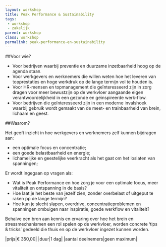 ```yaml
---
layout: workshop
title: Peak Performance & Sustainability
tags:
 - workshop
 - zakelijk
parent: workshop
class: workshop
permalink: peak-performance-en-sustainability
---
```

##Voor wie? 

* Voor bedrijven waarbij preventie en duurzame inzetbaarheid hoog op de agenda staan. 
* Voor werkgevers en werknemers die willen weten hoe het leveren van topprestaties en hoge werkdruk op de lange termijn vol te houden is. 
* Voor HR-mensen en topmanagement die geïnteresseerd zijn in zorg dragen voor meer bewustzijn op de werkvloer aangaande eigen verantwoordelijkheid in een gezonde en geïnspireerde werk-flow. 
* Voor bedrijven die geïnteresseerd zijn in een moderne invalshoek waarbij gebruik wordt gemaakt van de meet- en trainbaarheid van brein, lichaam en geest. 

##Waarom?

Het geeft inzicht in hoe werkgevers en werknemers zelf kunnen bijdragen aan:
* een optimale focus en concentratie;
* een goede belastbaarheid en energie;
* lichamelijke en geestelijke veerkracht als het gaat om het loslaten van spanningen;

Er wordt ingegaan op vragen als:

* Wat is Peak Performance en hoe zorg je voor een optimale focus, meer vitaliteit en ontspanning in de basis?
* Hoe laat je het beste van jezelf zien, zonder overbelast of uitgeput te raken pp de lange termijn? 
* Hoe kun je slecht slapen, overdrive, concentratieproblemen en spanningen ombuigen naar inspiratie, goede werkflow en vitaliteit? 

Behalve een bron aan kennis en ervaring over hoe het brein en stressmechanismen een rol spelen op de werkvloer, worden concrete ‘tips & tricks’ gedeeld die thuis en op de werkvloer ingezet kunnen worden. 

|prijs|€ 350,00|
|duur|1 dag|
|aantal deelnemers|geen maximum|
